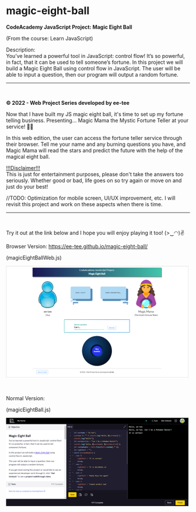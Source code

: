 # magic-eight-ball
<b>CodeAcademy JavaScript Project: Magic Eight Ball</b>
<p>(From the course: Learn JavaScript)</p>

<p>Description: <br>
You’ve learned a powerful tool in JavaScript: control flow! It’s so powerful, in fact, that it can be used to tell someone’s fortune.
In this project we will build a Magic Eight Ball using control flow in JavaScript.
The user will be able to input a question, then our program will output a random fortune.

<hr><br>
<p><b>© 2022 - Web Project Series developed by ee-tee</b></p>
<p>Now that I have built my JS magic eight ball, it's time to set up my fortune telling business. 
Presenting... Magic Mama the Mystic Fortune Teller at your service! 🔮✨</p>

<p>In this web edition, the user can access the fortune teller service through their browser. Tell me your name and any burning questions you have, and Magic Mama will read the stars and predict the future with the help of the magical eight ball.</p>

<p><u>!!!Disclaimer!!!</u><br>
This is just for entertainment purposes, please don't take the answers too seriously. 
Whether good or bad, life goes on so try again or move on and just do your best! </p>

<p>//TODO: Optimization for mobile screen, UI/UX improvement, etc. I will revisit this project and work on these aspects when there is time.</p>

<hr>
<br>
<p>Try it out at the link below and I hope you will enjoy playing it too! (>‿◠)✌</p>
<p>Browser Version: <a href="https://ee-tee.github.io/magic-eight-ball/">https://ee-tee.github.io/magic-eight-ball/</a></p>
<p>(magicEightBallWeb.js)</p>
<p>
<p><img src="MagicEightBall(BrowserVersion).png" width="500" height="auto"></p>
</p>

<br>
<p>Normal Version:</p>
<p>(magicEightBall.js)</p>
<p><img src="MagicEightBall(CodeAcademy).png" width="500" height="auto"></p>
